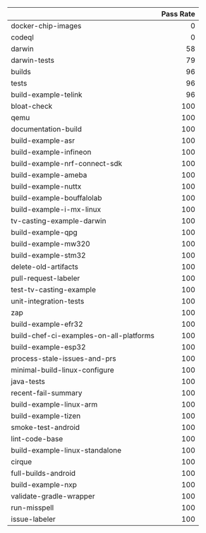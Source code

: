 |                                         |   Pass Rate |
|:----------------------------------------|------------:|
| docker-chip-images                      |           0 |
| codeql                                  |           0 |
| darwin                                  |          58 |
| darwin-tests                            |          79 |
| builds                                  |          96 |
| tests                                   |          96 |
| build-example-telink                    |          96 |
| bloat-check                             |         100 |
| qemu                                    |         100 |
| documentation-build                     |         100 |
| build-example-asr                       |         100 |
| build-example-infineon                  |         100 |
| build-example-nrf-connect-sdk           |         100 |
| build-example-ameba                     |         100 |
| build-example-nuttx                     |         100 |
| build-example-bouffalolab               |         100 |
| build-example-i-mx-linux                |         100 |
| tv-casting-example-darwin               |         100 |
| build-example-qpg                       |         100 |
| build-example-mw320                     |         100 |
| build-example-stm32                     |         100 |
| delete-old-artifacts                    |         100 |
| pull-request-labeler                    |         100 |
| test-tv-casting-example                 |         100 |
| unit-integration-tests                  |         100 |
| zap                                     |         100 |
| build-example-efr32                     |         100 |
| build-chef-ci-examples-on-all-platforms |         100 |
| build-example-esp32                     |         100 |
| process-stale-issues-and-prs            |         100 |
| minimal-build-linux-configure           |         100 |
| java-tests                              |         100 |
| recent-fail-summary                     |         100 |
| build-example-linux-arm                 |         100 |
| build-example-tizen                     |         100 |
| smoke-test-android                      |         100 |
| lint-code-base                          |         100 |
| build-example-linux-standalone          |         100 |
| cirque                                  |         100 |
| full-builds-android                     |         100 |
| build-example-nxp                       |         100 |
| validate-gradle-wrapper                 |         100 |
| run-misspell                            |         100 |
| issue-labeler                           |         100 |